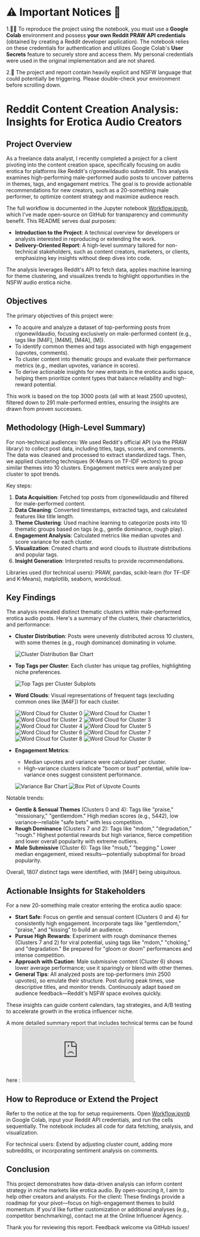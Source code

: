 # ⚠️ Important Notices 🔞

1.👩‍💻 To reproduce the project using the notebook, you must use a **Google Colab** environment and possess **your own Reddit PRAW API credentials** (obtained by creating a Reddit developer application). The notebook relies on these credentials for authentication and utilizes Google Colab's **User Secrets** feature to securely store and access them. My personal credentials were used in the original implementation and are not shared.

2.🔞 The project and report contain heavily explicit and NSFW language that could potentially be triggering. Please double-check your environment before scrolling down.

# Reddit Content Creation Analysis: Insights for Erotica Audio Creators

## Project Overview

As a freelance data analyst, I recently completed a project for a client pivoting into the content creation space, specifically focusing on audio erotica for platforms like Reddit's r/gonewildaudio subreddit. This analysis examines high-performing male-performed audio posts to uncover patterns in themes, tags, and engagement metrics. The goal is to provide actionable recommendations for new creators, such as a 20-something male performer, to optimize content strategy and maximize audience reach.

The full workflow is documented in the Jupyter notebook [Workflow.ipynb](Workflow.ipynb), which I've made open-source on GitHub for transparency and community benefit. This README serves dual purposes:
- **Introduction to the Project**: A technical overview for developers or analysts interested in reproducing or extending the work.
- **Delivery-Oriented Report**: A high-level summary tailored for non-technical stakeholders, such as content creators, marketers, or clients, emphasizing key insights without deep dives into code.

The analysis leverages Reddit's API to fetch data, applies machine learning for theme clustering, and visualizes trends to highlight opportunities in the NSFW audio erotica niche.

## Objectives

The primary objectives of this project were:
- To acquire and analyze a dataset of top-performing posts from r/gonewildaudio, focusing exclusively on male-performed content (e.g., tags like [M4F], [M4M], [M4A], [M]).
- To identify common themes and tags associated with high engagement (upvotes, comments).
- To cluster content into thematic groups and evaluate their performance metrics (e.g., median upvotes, variance in scores).
- To derive actionable insights for new entrants in the erotica audio space, helping them prioritize content types that balance reliability and high-reward potential.

This work is based on the top 3000 posts (all with at least 2500 upvotes), filtered down to 291 male-performed entries, ensuring the insights are drawn from proven successes.

## Methodology (High-Level Summary)

For non-technical audiences: We used Reddit's official API (via the PRAW library) to collect post data, including titles, tags, scores, and comments. The data was cleaned and processed to extract standardized tags. Then, we applied clustering techniques (K-Means on TF-IDF vectors) to group similar themes into 10 clusters. Engagement metrics were analyzed per cluster to spot trends.

Key steps:
1. **Data Acquisition**: Fetched top posts from r/gonewildaudio and filtered for male-performed content.
2. **Data Cleaning**: Converted timestamps, extracted tags, and calculated features like title length.
3. **Theme Clustering**: Used machine learning to categorize posts into 10 thematic groups based on tags (e.g., gentle dominance, rough play).
4. **Engagement Analysis**: Calculated metrics like median upvotes and score variance for each cluster.
5. **Visualization**: Created charts and word clouds to illustrate distributions and popular tags.
6. **Insight Generation**: Interpreted results to provide recommendations.

Libraries used (for technical users): PRAW, pandas, scikit-learn (for TF-IDF and K-Means), matplotlib, seaborn, wordcloud.

## Key Findings

The analysis revealed distinct thematic clusters within male-performed erotica audio posts. Here's a summary of the clusters, their characteristics, and performance:

- **Cluster Distribution**: Posts were unevenly distributed across 10 clusters, with some themes (e.g., rough dominance) dominating in volume.
  
  ![Cluster Distribution Bar Chart](https://github.com/zeptabot/Reddit-Content-Creation-Analysis/blob/main/images/download%20(3).png)

- **Top Tags per Cluster**: Each cluster has unique tag profiles, highlighting niche preferences.
  
  ![Top Tags per Cluster Subplots](https://github.com/zeptabot/Reddit-Content-Creation-Analysis/blob/main/images/download%20(4).png)

- **Word Clouds**: Visual representations of frequent tags (excluding common ones like [M4F]) for each cluster.
  
  ![Word Cloud for Cluster 0](https://github.com/zeptabot/Reddit-Content-Creation-Analysis/blob/main/images/download%20(5).png)
  ![Word Cloud for Cluster 1](https://github.com/zeptabot/Reddit-Content-Creation-Analysis/blob/main/images/download%20(6).png)
  ![Word Cloud for Cluster 2](https://github.com/zeptabot/Reddit-Content-Creation-Analysis/blob/main/images/download%20(7).png)
  ![Word Cloud for Cluster 3](https://github.com/zeptabot/Reddit-Content-Creation-Analysis/blob/main/images/download%20(8).png)
  ![Word Cloud for Cluster 4](https://github.com/zeptabot/Reddit-Content-Creation-Analysis/blob/main/images/download%20(9).png)
  ![Word Cloud for Cluster 5](https://github.com/zeptabot/Reddit-Content-Creation-Analysis/blob/main/images/download%20(10).png)
  ![Word Cloud for Cluster 6](https://github.com/zeptabot/Reddit-Content-Creation-Analysis/blob/main/images/download%20(11).png)
  ![Word Cloud for Cluster 7](https://github.com/zeptabot/Reddit-Content-Creation-Analysis/blob/main/images/download%20(12).png)
  ![Word Cloud for Cluster 8](https://github.com/zeptabot/Reddit-Content-Creation-Analysis/blob/main/images/download%20(13).png)
  ![Word Cloud for Cluster 9](https://github.com/zeptabot/Reddit-Content-Creation-Analysis/blob/main/images/download%20(14).png)

- **Engagement Metrics**:
  - Median upvotes and variance were calculated per cluster.
  - High-variance clusters indicate "boom or bust" potential, while low-variance ones suggest consistent performance.
  
  ![Variance Bar Chart](https://github.com/zeptabot/Reddit-Content-Creation-Analysis/blob/main/images/download%20(15).png)
  ![Box Plot of Upvote Counts]([images/boxplot_upvotes.png](https://github.com/zeptabot/Reddit-Content-Creation-Analysis/blob/main/images/download%20(16).png))

Notable trends:
- **Gentle & Sensual Themes** (Clusters 0 and 4): Tags like "praise," "missionary," "gentlemdom." High median scores (e.g., 5442), low variance—reliable "safe bets" with less competition.
- **Rough Dominance** (Clusters 7 and 2): Tags like "mdom," "degradation," "rough." Highest potential rewards but high variance, fierce competition and lower overall popularity with extreme outliers.
- **Male Submissive** (Cluster 6): Tags like "msub," "begging." Lower median engagement, mixed results—potentially suboptimal for broad popularity.

Overall, 1807 distinct tags were identified, with [M4F] being ubiquitous.

## Actionable Insights for Stakeholders

For a new 20-something male creator entering the erotica audio space:
- **Start Safe**: Focus on gentle and sensual content (Clusters 0 and 4) for consistently high engagement. Incorporate tags like "gentlemdom," "praise," and "kissing" to build an audience.
- **Pursue High Rewards**: Experiment with rough dominance themes (Clusters 7 and 2) for viral potential, using tags like "mdom," "choking," and "degradation." Be prepared for "gloom or doom" performances and intense competition.
- **Approach with Caution**: Male submissive content (Cluster 6) shows lower average performance; use it sparingly or blend with other themes.
- **General Tips**: All analyzed posts are top-performers (min 2500 upvotes), so emulate their structure. Post during peak times, use descriptive titles, and monitor trends. Continuously adapt based on audience feedback—Reddit's NSFW space evolves quickly.

These insights can guide content calendars, tag strategies, and A/B testing to accelerate growth in the erotica influencer niche.

A more detailed summary report that includes technical terms can be found here : ![REPORT.md](https://github.com/zeptabot/Reddit-Content-Creation-Analysis/blob/main/REPORT.md).

## How to Reproduce or Extend the Project

Refer to the notice at the top for setup requirements. Open [Workflow.ipynb](Workflow.ipynb) in Google Colab, input your Reddit API credentials, and run the cells sequentially. The notebook includes all code for data fetching, analysis, and visualization.

For technical users: Extend by adjusting cluster count, adding more subreddits, or incorporating sentiment analysis on comments.

## Conclusion

This project demonstrates how data-driven analysis can inform content strategy in niche markets like erotica audio. By open-sourcing it, I aim to help other creators and analysts. For the client: These findings provide a roadmap for your pivot—focus on high-engagement themes to build momentum. If you'd like further customization or additional analyses (e.g., competitor benchmarking), contact me at the Online Influencer Agency.

Thank you for reviewing this report. Feedback welcome via GitHub issues!
